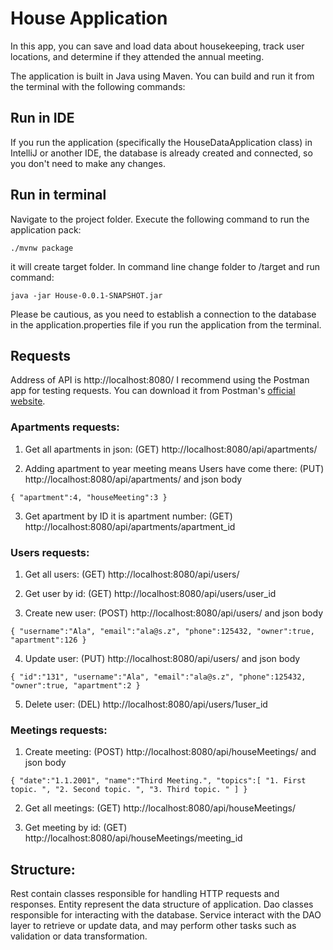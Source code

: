 # House Application

In this app, you can save and load data about housekeeping, track user locations, and determine if they attended the annual meeting.

The application is built in Java using Maven. You can build and run it from the terminal with the following commands:

## Run in IDE
If you run the application (specifically the HouseDataApplication class) in IntelliJ or another IDE, the database is already created and connected, so you don't need to make any changes.
## Run in terminal
Navigate to the project folder.
Execute the following command to run the application pack:

    ./mvnw package

it will create target folder. In command line change folder to /target and run command:
    
    java -jar House-0.0.1-SNAPSHOT.jar

Please be cautious, as you need to establish a connection to the database in the application.properties file if you run the application from the terminal.

## Requests

Address of API is http://localhost:8080/
I recommend using the Postman app for testing requests. You can download it from Postman's [official website](https://www.postman.com/downloads/).

### Apartments requests:

1. Get all apartments in json: (GET) http://localhost:8080/api/apartments/
   
2. Adding apartment to year meeting means Users have come there: (PUT) http://localhost:8080/api/apartments/ and json body

`{
   "apartment":4,
   "houseMeeting":3
}`

3. Get apartment by ID it is apartment number: (GET) http://localhost:8080/api/apartments/apartment_id

### Users requests:
1. Get all users: (GET) http://localhost:8080/api/users/
   
2. Get user by id: (GET) http://localhost:8080/api/users/user_id
   
3. Create new user: (POST) http://localhost:8080/api/users/ and json body

`{
   "username":"Ala",
   "email":"ala@s.z",
   "phone":125432,
   "owner":true,
   "apartment":126
}`

4. Update user: (PUT) http://localhost:8080/api/users/ and json body

`{
   "id":"131",
   "username":"Ala",
   "email":"ala@s.z",
   "phone":125432,
   "owner":true,
   "apartment":2
}`

5. Delete user: (DEL) http://localhost:8080/api/users/1user_id

### Meetings requests:
1. Create meeting: (POST) http://localhost:8080/api/houseMeetings/ and json body

`{
   "date":"1.1.2001",
   "name":"Third Meeting.",
   "topics":[
   "1. First topic. ",
   "2. Second topic. ",
   "3. Third topic. "
   ]
}`

2. Get all meetings: (GET) http://localhost:8080/api/houseMeetings/
   
3. Get meeting by id: (GET) http://localhost:8080/api/houseMeetings/meeting_id


## Structure:

Rest contain classes responsible for handling HTTP requests and responses.
Entity represent the data structure of application.
Dao classes responsible for interacting with the database.
Service interact with the DAO layer to retrieve or update data, and may perform other tasks such as validation or data transformation.
